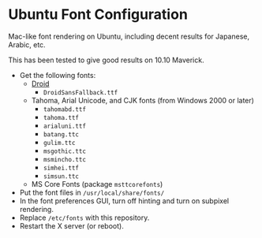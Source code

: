 Ubuntu Font Configuration
=========================

Mac-like font rendering on Ubuntu, including decent results for Japanese, Arabic, etc.

This has been tested to give good results on 10.10 Maverick.

* Get the following fonts:
  * [Droid](http://en.wikipedia.org/wiki/Droid_%28font%29)
    * `DroidSansFallback.ttf `
  * Tahoma, Arial Unicode, and CJK fonts (from Windows 2000 or later)
    * `tahomabd.ttf`
    * `tahoma.ttf`
    * `arialuni.ttf`
    * `batang.ttc`
    * `gulim.ttc`
    * `msgothic.ttc`
    * `msmincho.ttc`
    * `simhei.ttf`
    * `simsun.ttc`
  * MS Core Fonts (package `msttcorefonts`)
* Put the font files in `/usr/local/share/fonts/`
* In the font preferences GUI, turn off hinting and turn on subpixel rendering.
* Replace `/etc/fonts` with this repository.
* Restart the X server (or reboot).
